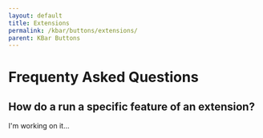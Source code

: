 ```yaml
---
layout: default
title: Extensions
permalink: /kbar/buttons/extensions/
parent: KBar Buttons
---
```

# Frequenty Asked Questions
## How do a run a specific feature of an extension?
I'm working on it...